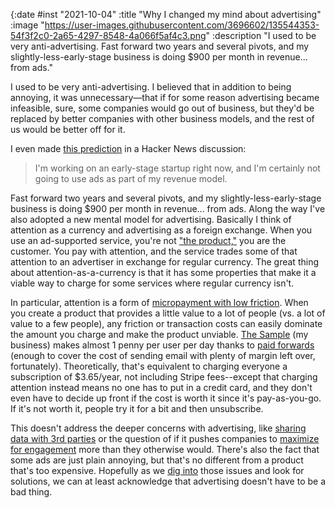 {:date #inst "2021-10-04" :title "Why I changed my mind about advertising" :image "https://user-images.githubusercontent.com/3696602/135544353-54f3f2c0-2a65-4297-8548-4a066f5af4c3.png" :description "I used to be very anti-advertising. Fast forward two years and several pivots, and my slightly-less-early-stage business is doing $900 per month in revenue... from ads."

I used to be very anti-advertising. I believed that in addition to being annoying, it was unnecessary&mdash;that if for some reason
advertising became infeasible, sure, some companies would go out of business, but they'd be replaced by better companies
with other business models, and the rest of us would be better off for it.

I even made [this prediction](https://news.ycombinator.com/item?id=20542993) in a Hacker News discussion:

> I'm working on an early-stage startup right now, and I'm certainly not going to use ads as part of my revenue model.

Fast forward two years and several pivots, and my slightly-less-early-stage business is doing $900 per month in revenue... from ads.
Along the way I've also adopted a new mental model for advertising. 
Basically I think of attention as a currency and advertising as a foreign exchange. When you use an ad-supported service, you're not ["the product,"](http://powazek.com/posts/3229) you are the customer. You pay with attention, and the service trades some of that attention to an advertiser in exchange for regular currency.
The great thing about attention-as-a-currency is that it has some properties that make it a viable way to charge for some services where regular currency isn't.

In particular, attention is a form of [micropayment with low friction](https://twitter.com/patio11/status/1406902219086069766).
When you create a product that provides a little value to a lot of people (vs. a lot of value to a few people),
any friction or transaction costs can easily dominate the amount you charge and make the product unviable. [The Sample](https://thesample.ai) (my business) makes almost 1 penny
per user per day thanks to [paid forwards](https://silken-cafe-474.notion.site/About-The-Sample-a989b5bd39054b37a51432d6999beac3#897e7ab4bba742ba9a5830097ac33eb8) (enough to cover the cost of sending email with plenty of margin left over, fortunately).
Theoretically, that's equivalent to charging everyone a subscription of $3.65/year, not including Stripe fees--except that
charging attention instead means no one has to put in a credit card, and they don't even have to decide up front if the cost is
worth it since it's pay-as-you-go. If it's not worth it, people try it for a bit and then unsubscribe.

This doesn't address the deeper concerns with advertising, like [sharing data with 3rd parties](https://warzel.substack.com/p/the-internets-original-sin) or
the question of if it pushes companies to [maximize for engagement](https://on.substack.com/p/breaking-off-the-engagement) more than they otherwise would.
There's also the fact that some ads are just plain annoying, but that's no different from a product that's too expensive. Hopefully
as we [dig into](https://www.ben-evans.com/benedictevans/2021/8/27/understanding-privacy) those issues and look for solutions, we can at least
acknowledge that advertising doesn't have to be a bad thing.
